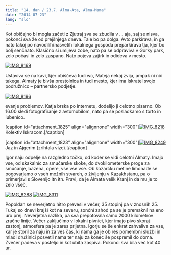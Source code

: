 ```yaml
---
title: "14. dan / 23.7. Alma-Ata, Alma-Mama"
date: "2014-07-23"
lang: "slo"
---
```


Kot običajno bi mogla začeti z Zjutraj sva se zbudila v … aja, saj se nisva, pokonci sva že od prejšnjega dneva. Tale bo pa dolga. Avto parkirava, in ga nato takoj po navodilih/nasvetih lokalnega gospoda preparkirava tja, kjer bo bolj senčnato. Klasično si umijeva zobe, nato pa se odpraviva v Gorky park, zelo počasi in zelo zaspano. Nato pojeva zajtrk in odideva v mesto.

[![IMG_8169](images/IMG_8169-300x200.jpg)](http://gremovmongolijo.com/wp-content/uploads/2014/07/IMG_8169.jpg)

Ustaviva se na kavi, kjer obiščeva tudi wc, Mateja nekaj zvija, ampak ni nič takega. Almaty je bivša prestolnica in tudi mesto, kjer ima Iskratel svojo podružnico – partnersko podjetje.

[![IMG_8196](images/IMG_8196-300x200.jpg)](http://gremovmongolijo.com/wp-content/uploads/2014/07/IMG_8196.jpg)

evanje problemov. Katja brska po internetu, dodelijo ji celotno pisarno. Ob 16.00 sledi fotografiranje z avtomobilom, nato pa se posladkamo s torto in lubenico.

\[caption id="attachment\_1825" align="alignnone" width="300"\][![IMG_8218](images/IMG_8218-300x200.jpg)](http://gremovmongolijo.com/wp-content/uploads/2014/07/IMG_8218.jpg) Kolektiv Iskracom.\[/caption\]

\[caption id="attachment\_1823" align="alignnone" width="300"\][![IMG_8249](images/IMG_8249-300x200.jpg)](http://gremovmongolijo.com/wp-content/uploads/2014/07/IMG_8249.jpg) Jaz in Ajgerim (zrihtala vize).\[/caption\]

Igor naju odpelje na razgledno točko, od koder se vidi celotni Almaty. Imajo vse, od skakalnic za smučarske skoke, do dvokilometerske proge za smučanje, bazena, opere, vse vse vse. Ob kozarčku metine limonade se pogovarjamo o vseh možnih stvareh, o življenju v Kazakhstanu, pa o primerjavi s Slovenijo itn itn. Pravi, da je Almata velik Kranj in da mu je to zelo všeč.

[![IMG_8288](images/IMG_8288-300x200.jpg)](http://gremovmongolijo.com/wp-content/uploads/2014/07/IMG_8288.jpg) [![IMG_8311](images/IMG_8311-300x200.jpg)](http://gremovmongolijo.com/wp-content/uploads/2014/07/IMG_8311.jpg)

Popoldan se neverjetno hitro prevesi v večer, 35 stopinj pa v znosnih 25. Tukaj so dnevi krajši kot na severu, sončni zahod pa se je premaknil na eno uro prej. Neverjetna razlika, pa sva prepotovala samo 2000 kilometrov zračne linije. Večer zaključimo v lokalni pivnici, kjer imajo pivo skoraj zastonj, atmosfera pa je zares prijetna. Igorju se še enkrat zahvaliva za vse, kar je storil za naju in za ves čas, ki nama ga je ob res pomembni službi in mladi družinici posvetil nama ter naju za konec še pospremil do doma. Zvečer padeva v posteljo in kot ubita zaspiva. Pokonci sva bila več kot 40 ur.
